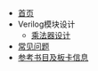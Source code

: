 * [首页](/)
* Verilog模块设计
	* [乘法器设计](/module/unsigned_multiplier) 
* [常见问题](Problems)
* [参考书目及板卡信息](reference)
